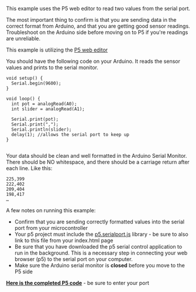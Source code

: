 This example uses the P5 web editor to read two values from the serial port.

The most important thing to confirm is that you are sending data in the correct format from Arduino, and that you are getting good sensor readings. Troubleshoot on the Arduino side before moving on to P5 if you're readings are unreliable.

This example is utilizing the [P5 web editor](http://alpha.editor.p5js.org/)

You should have the following code on your Arduino. It reads the sensor values and prints to the serial monitor. 

~~~~
void setup() {
  Serial.begin(9600);
}

void loop() {
  int pot = analogRead(A0);
  int slider = analogRead(A1);

  Serial.print(pot);
  Serial.print(",");
  Serial.println(slider);
  delay(1); //allows the serial port to keep up
}
	
~~~~

Your data should be clean and well formatted in the Arduino Serial Monitor. There should be NO whitespace, and there should be a carriage return after each line. Like this:

~~~~
225,399
222,402
209,404 
198,417
…
~~~~

A few notes on running this example:
+ Confirm that you are sending correctly formatted values into the serial port from your microcontroller
+ Your p5 project must include the [p5.serialport.js](https://raw.githubusercontent.com/vanevery/p5.serialport/master/lib/p5.serialport.js) library - be sure to also link to this file from your index.html page
+ Be sure that you have downloaded the p5 serial control application to run in the background. This is a necessary step in connecting your web browser (p5) to the serial port on your computer.
+ Make sure the Arduino serial monitor is **closed** before you move to the P5 side

**[Here is the completed P5 code](https://github.com/coloringchaos/Object_Examples/blob/master/Serial/02-twoValuesToP5/sketch.js)** - be sure to enter your port
